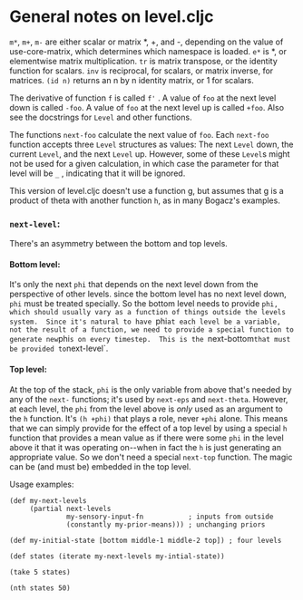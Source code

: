 General notes on level.cljc
===

`m*`, `m+`, `m-` are either scalar or matrix *, +, and -, depending on the
value of use-core-matrix, which determines which namespace is loaded.
`e*` is *, or elementwise matrix multiplication.  `tr` is matrix transpose,
or the identity function for scalars.  `inv` is reciprocal, for scalars,
or matrix inverse, for matrices.  `(id n)` returns an n by n identity matrix,
or 1 for scalars.

The derivative of function `f` is called `f'` .  A value of `foo` at the next
level down is called `-foo`.  A value of `foo` at the next level up is called
`+foo`.  Also see the docstrings for ``Level`` and other functions.

The functions `next-foo` calculate the next value of `foo`.  Each `next-foo`
function accepts three `Level` structures as values: The next `Level` down,
the current `Level`, and the next `Level` up.  However, some of these `Level`s
might not be used for a given calculation, in which case the parameter
for that level will be `_` , indicating that it will be ignored.

This version of level.cljc doesn't use a function g, but assumes that g is
a product of theta with another function `h`, as in many Bogacz's
examples.

### `next-level`:

There's an asymmetry between the bottom and top levels.  

#### Bottom level: 

It's only the next `phi` that depends on the next level down from the
perspective of other levels.  since the bottom level has no next level
down, `phi` must be treated specially.  So the bottom level needs to
provide `phi, which should usually vary as a function of things outside
the levels system.  Since it's natural to have `phi` at each level be a
variable, not the result of a function, we need to provide a special
function to generate new `phi`s on every timestep.  This is the
`next-bottom` that must be provided to `next-level`.

#### Top level:

At the top of the stack, `phi` is the only variable from above that's
needed by any of the `next-` functions; it's used by `next-eps` and
`next-theta`.  However, at each level, the `phi` from the level above is
*only* used as an argument to the `h` function.  It's `(h +phi)` that
plays a role, never `+phi` alone.  This means that we can simply provide
for the effect of a top level by using a special `h` function that
provides a mean value as if there were some `phi` in the level above it
that it was operating on--when in fact the `h` is just generating an
appropriate value.  So we don't need a special `next-top` function.  The
magic can be (and must be) embedded in the top level.  




Usage examples:
````
(def my-next-levels 
     (partial next-levels 
              my-sensory-input-fn           ; inputs from outside
              (constantly my-prior-means))) ; unchanging priors

(def my-initial-state [bottom middle-1 middle-2 top]) ; four levels

(def states (iterate my-next-levels my-intial-state))

(take 5 states)

(nth states 50)
````

